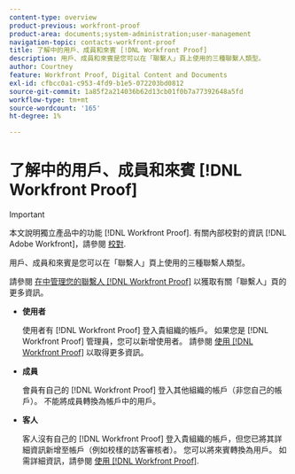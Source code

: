 ```yaml
---
content-type: overview
product-previous: workfront-proof
product-area: documents;system-administration;user-management
navigation-topic: contacts-workfront-proof
title: 了解中的用戶、成員和來賓 [!DNL Workfront Proof]
description: 用戶、成員和來賓是您可以在「聯繫人」頁上使用的三種聯繫人類型。
author: Courtney
feature: Workfront Proof, Digital Content and Documents
exl-id: cfbcc0a1-c953-4fd9-b1e5-072203bd0812
source-git-commit: 1a85f2a214036b62d13cb01f0b7a77392648a5fd
workflow-type: tm+mt
source-wordcount: '165'
ht-degree: 1%

---
```


# 了解中的用戶、成員和來賓 [!DNL Workfront Proof]

>[!IMPORTANT]
>
>本文說明獨立產品中的功能 [!DNL Workfront Proof]. 有關內部校對的資訊 [!DNL Adobe Workfront]，請參閱 [校對](../../../review-and-approve-work/proofing/proofing.md).

用戶、成員和來賓是您可以在「聯繫人」頁上使用的三種聯繫人類型。

請參閱 [在中管理您的聯繫人 [!DNL Workfront Proof]](../../../workfront-proof/wp-mnguserscontacts/contacts/manage-contacts.md) 以獲取有關「聯繫人」頁的更多資訊。

* **使用者**

   使用者有 [!DNL Workfront Proof] 登入貴組織的帳戶。 如果您是 [!DNL Workfront Proof] 管理員，您可以新增使用者。 請參閱 [使用 [!DNL Workfront Proof]](../../../workfront-proof/wp-mnguserscontacts/users/create-users.md) 以取得更多資訊。

* **成員**

   會員有自己的 [!DNL Workfront Proof] 登入其他組織的帳戶（非您自己的帳戶）。 不能將成員轉換為帳戶中的用戶。

* **客人**

   客人沒有自己的 [!DNL Workfront Proof] 登入貴組織的帳戶，但您已將其詳細資訊新增至帳戶（例如校樣的訪客審核者）。 您可以將來賓轉換為用戶。 如需詳細資訊，請參閱 [使用 [!DNL Workfront Proof]](../../../workfront-proof/wp-mnguserscontacts/users/create-users.md).
